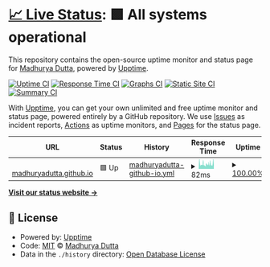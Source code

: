 # [📈 Live Status](https://madhuryadutta.github.io/status.madhuryadutta.github.io): <!--live status--> **🟩 All systems operational**

This repository contains the open-source uptime monitor and status page for [Madhurya Dutta](https://madhuryadutta.github.io/status.madhuryadutta.github.io), powered by [Upptime](https://github.com/upptime/upptime).

[![Uptime CI](https://github.com/madhuryadutta/status.madhuryadutta.github.io/workflows/Uptime%20CI/badge.svg)](https://github.com/madhuryadutta/status.madhuryadutta.github.io/actions?query=workflow%3A%22Uptime+CI%22)
[![Response Time CI](https://github.com/madhuryadutta/status.madhuryadutta.github.io/workflows/Response%20Time%20CI/badge.svg)](https://github.com/madhuryadutta/status.madhuryadutta.github.io/actions?query=workflow%3A%22Response+Time+CI%22)
[![Graphs CI](https://github.com/madhuryadutta/status.madhuryadutta.github.io/workflows/Graphs%20CI/badge.svg)](https://github.com/madhuryadutta/status.madhuryadutta.github.io/actions?query=workflow%3A%22Graphs+CI%22)
[![Static Site CI](https://github.com/madhuryadutta/status.madhuryadutta.github.io/workflows/Static%20Site%20CI/badge.svg)](https://github.com/madhuryadutta/status.madhuryadutta.github.io/actions?query=workflow%3A%22Static+Site+CI%22)
[![Summary CI](https://github.com/madhuryadutta/status.madhuryadutta.github.io/workflows/Summary%20CI/badge.svg)](https://github.com/madhuryadutta/status.madhuryadutta.github.io/actions?query=workflow%3A%22Summary+CI%22)

With [Upptime](https://upptime.js.org), you can get your own unlimited and free uptime monitor and status page, powered entirely by a GitHub repository. We use [Issues](https://github.com/madhuryadutta/status.madhuryadutta.github.io/issues) as incident reports, [Actions](https://github.com/madhuryadutta/status.madhuryadutta.github.io/actions) as uptime monitors, and [Pages](https://madhuryadutta.github.io/status.madhuryadutta.github.io) for the status page.

<!--start: status pages-->
<!-- This summary is generated by Upptime (https://github.com/upptime/upptime) -->
<!-- Do not edit this manually, your changes will be overwritten -->
<!-- prettier-ignore -->
| URL | Status | History | Response Time | Uptime |
| --- | ------ | ------- | ------------- | ------ |
| <img alt="" src="https://madhuryadutta.github.io/assets/images/photo.jpg" height="13"> [madhuryadutta.github.io](https://madhuryadutta.github.io) | 🟩 Up | [madhuryadutta-github-io.yml](https://github.com/madhuryadutta/status/commits/HEAD/history/madhuryadutta-github-io.yml) | <details><summary><img alt="Response time graph" src="./graphs/madhuryadutta-github-io/response-time-week.png" height="20"> 82ms</summary><br><a href="https://madhuryadutta.github.io/status/history/madhuryadutta-github-io"><img alt="Response time 91" src="https://img.shields.io/endpoint?url=https%3A%2F%2Fraw.githubusercontent.com%2Fmadhuryadutta%2Fstatus%2FHEAD%2Fapi%2Fmadhuryadutta-github-io%2Fresponse-time.json"></a><br><a href="https://madhuryadutta.github.io/status/history/madhuryadutta-github-io"><img alt="24-hour response time 94" src="https://img.shields.io/endpoint?url=https%3A%2F%2Fraw.githubusercontent.com%2Fmadhuryadutta%2Fstatus%2FHEAD%2Fapi%2Fmadhuryadutta-github-io%2Fresponse-time-day.json"></a><br><a href="https://madhuryadutta.github.io/status/history/madhuryadutta-github-io"><img alt="7-day response time 82" src="https://img.shields.io/endpoint?url=https%3A%2F%2Fraw.githubusercontent.com%2Fmadhuryadutta%2Fstatus%2FHEAD%2Fapi%2Fmadhuryadutta-github-io%2Fresponse-time-week.json"></a><br><a href="https://madhuryadutta.github.io/status/history/madhuryadutta-github-io"><img alt="30-day response time 83" src="https://img.shields.io/endpoint?url=https%3A%2F%2Fraw.githubusercontent.com%2Fmadhuryadutta%2Fstatus%2FHEAD%2Fapi%2Fmadhuryadutta-github-io%2Fresponse-time-month.json"></a><br><a href="https://madhuryadutta.github.io/status/history/madhuryadutta-github-io"><img alt="1-year response time 91" src="https://img.shields.io/endpoint?url=https%3A%2F%2Fraw.githubusercontent.com%2Fmadhuryadutta%2Fstatus%2FHEAD%2Fapi%2Fmadhuryadutta-github-io%2Fresponse-time-year.json"></a></details> | <details><summary><a href="https://madhuryadutta.github.io/status/history/madhuryadutta-github-io">100.00%</a></summary><a href="https://madhuryadutta.github.io/status/history/madhuryadutta-github-io"><img alt="All-time uptime 100.00%" src="https://img.shields.io/endpoint?url=https%3A%2F%2Fraw.githubusercontent.com%2Fmadhuryadutta%2Fstatus%2FHEAD%2Fapi%2Fmadhuryadutta-github-io%2Fuptime.json"></a><br><a href="https://madhuryadutta.github.io/status/history/madhuryadutta-github-io"><img alt="24-hour uptime 100.00%" src="https://img.shields.io/endpoint?url=https%3A%2F%2Fraw.githubusercontent.com%2Fmadhuryadutta%2Fstatus%2FHEAD%2Fapi%2Fmadhuryadutta-github-io%2Fuptime-day.json"></a><br><a href="https://madhuryadutta.github.io/status/history/madhuryadutta-github-io"><img alt="7-day uptime 100.00%" src="https://img.shields.io/endpoint?url=https%3A%2F%2Fraw.githubusercontent.com%2Fmadhuryadutta%2Fstatus%2FHEAD%2Fapi%2Fmadhuryadutta-github-io%2Fuptime-week.json"></a><br><a href="https://madhuryadutta.github.io/status/history/madhuryadutta-github-io"><img alt="30-day uptime 100.00%" src="https://img.shields.io/endpoint?url=https%3A%2F%2Fraw.githubusercontent.com%2Fmadhuryadutta%2Fstatus%2FHEAD%2Fapi%2Fmadhuryadutta-github-io%2Fuptime-month.json"></a><br><a href="https://madhuryadutta.github.io/status/history/madhuryadutta-github-io"><img alt="1-year uptime 100.00%" src="https://img.shields.io/endpoint?url=https%3A%2F%2Fraw.githubusercontent.com%2Fmadhuryadutta%2Fstatus%2FHEAD%2Fapi%2Fmadhuryadutta-github-io%2Fuptime-year.json"></a></details>

<!--end: status pages-->

[**Visit our status website →**](https://madhuryadutta.github.io/status)

## 📄 License

- Powered by: [Upptime](https://github.com/upptime/upptime)
- Code: [MIT](./LICENSE) © [Madhurya Dutta](https://madhuryadutta.github.io/status)
- Data in the `./history` directory: [Open Database License](https://opendatacommons.org/licenses/odbl/1-0/)
